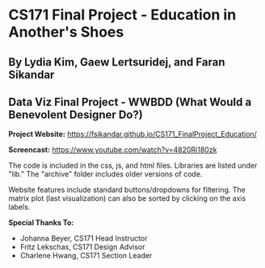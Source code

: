 # CS171 Final Project - Education in Another's Shoes
## By Lydia Kim, Gaew Lertsuridej, and Faran Sikandar
## Data Viz Final Project - WWBDD (What Would a Benevolent Designer Do?)

**Project Website:** https://fsikandar.github.io/CS171_FinalProject_Education/

**Screencast:** https://www.youtube.com/watch?v=4820Ri180zk

The code is included in the css, js, and html files. Libraries are listed under "lib." The "archive" folder includes older versions of code.

Website features include standard buttons/dropdowns for filtering. The matrix plot (last visualization) can also be sorted by clicking on the axis labels.

**Special Thanks To:**

- Johanna Beyer, CS171 Head Instructor
- Fritz Lekschas, CS171 Design Advisor
- Charlene Hwang, CS171 Section Leader

